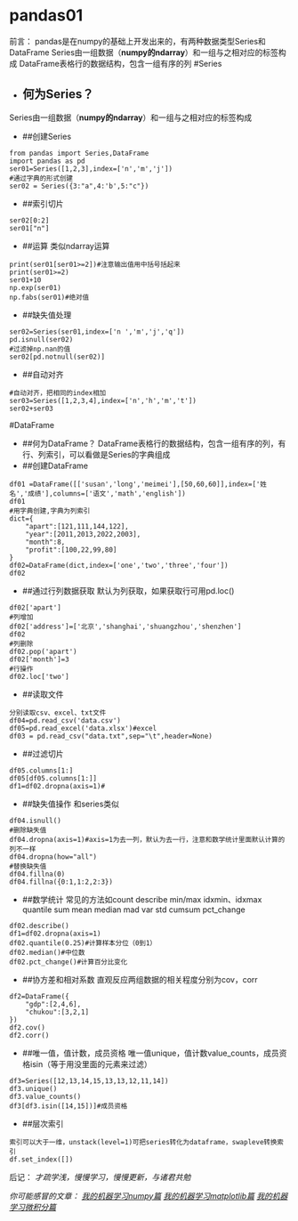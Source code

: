 # pandas01
前言：
pandas是在numpy的基础上开发出来的，有两种数据类型Series和DataFrame
Series由一组数据（**numpy的ndarray**）和一组与之相对应的标签构成
DataFrame表格行的数据结构，包含一组有序的列
#Series
* ## 何为Series？
Series由一组数据（**numpy的ndarray**）和一组与之相对应的标签构成
* ##创建Series
```
from pandas import Series,DataFrame
import pandas as pd
ser01=Series([1,2,3],index=['n','m','j'])
#通过字典的形式创建
ser02 = Series({3:"a",4:'b',5:"c"})
```
* ##索引切片
```
ser02[0:2]
ser01["n"]
```

* ##运算
类似ndarray运算
```
print(ser01[ser01>=2])#注意输出值用中括号括起来
print(ser01>=2)
ser01+10
np.exp(ser01)
np.fabs(ser01)#绝对值
```
* ##缺失值处理
```
ser02=Series(ser01,index=['n ','m','j','q'])
pd.isnull(ser02)
#过滤掉np.nan的值
ser02[pd.notnull(ser02)]
```
* ##自动对齐
```
#自动对齐，把相同的index相加
ser03=Series([1,2,3,4],index=['n','h','m','t'])
ser02+ser03
```
#DataFrame
* ##何为DataFrame？
DataFrame表格行的数据结构，包含一组有序的列，有行、列索引，可以看做是Series的字典组成
* ##创建DataFrame
```
df01 =DataFrame([['susan','long','meimei'],[50,60,60]],index=['姓名','成绩'],columns=['语文','math','english'])
df01
#用字典创建,字典为列索引
dict={
    "apart":[121,111,144,122],
    "year":[2011,2013,2022,2003],
    "month":8,
    "profit":[100,22,99,80]
}
df02=DataFrame(dict,index=['one','two','three','four'])
df02
```
* ##通过行列数据获取
默认为列获取，如果获取行可用pd.loc()
```
df02['apart']
#列增加
df02['address']=['北京','shanghai','shuangzhou','shenzhen']
df02
#列删除
df02.pop('apart')
df02['month']=3
#行操作
df02.loc['two']
```
* ##读取文件
```
分别读取csv、excel、txt文件
df04=pd.read_csv('data.csv')
df05=pd.read_excel('data.xlsx')#excel
df03 = pd.read_csv("data.txt",sep="\t",header=None)
```
* ##过滤切片
```
df05.columns[1:]
df05[df05.columns[1:]]
df1=df02.dropna(axis=1)#
```
* ##缺失值操作
和series类似
```
df04.isnull()
#删除缺失值
df04.dropna(axis=1)#axis=1为去一列，默认为去一行，注意和数学统计里面默认计算的列不一样
df04.dropna(how="all")
#替换缺失值
df04.fillna(0)
df04.fillna({0:1,1:2,2:3})
```
* ##数学统计
常见的方法如count describe min/max idxmin、idxmax quantile sum mean median mad var std cumsum pct_change
```
df02.describe()
df1=df02.dropna(axis=1)
df02.quantile(0.25)#计算样本分位（0到1）
df02.median()#中位数
df02.pct_change()#计算百分比变化
```

* ##协方差和相对系数
直观反应两组数据的相关程度分别为cov，corr
```
df2=DataFrame({
    "gdp":[2,4,6],
    "chukou":[3,2,1]
})
df2.cov()
df2.corr()
```
* ##唯一值，值计数，成员资格
唯一值unique，值计数value_counts，成员资格isin（等于用没里面的元素来过滤）
```
df3=Series([12,13,14,15,13,13,12,11,14])
df3.unique()
df3.value_counts()
df3[df3.isin([14,15])]#成员资格
```
* ##层次索引
```
索引可以大于一维，unstack(level=1)可把series转化为dataframe，swapleve转换索引
df.set_index([])

```
后记：
*才疏学浅，慢慢学习，慢慢更新，与诸君共勉*

*你可能感冒的文章：
[我的机器学习numpy篇](https://www.jianshu.com/p/3a757f14a713)
[我的机器学习matplotlib篇](http://www.jianshu.com/p/f2ebf312e323)
[我的机器学习微积分篇](https://www.jianshu.com/p/cd7110333d75)*

